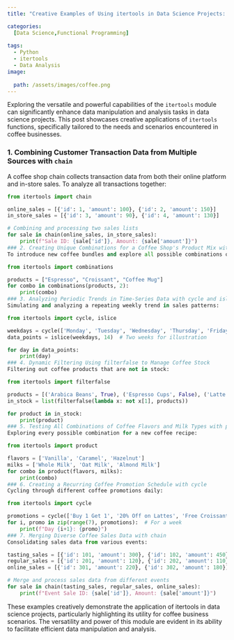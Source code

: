 ```yaml
---
title: "Creative Examples of Using itertools in Data Science Projects: A Focus on Coffee Business"

categories:
  [Data Science,Functional Programming]
 
tags:
  - Python
  - itertools
  - Data Analysis
image:
 
  path: /assets/images/coffee.png
---
```



Exploring the versatile and powerful capabilities of the `itertools` module can significantly enhance data manipulation and analysis tasks in data science projects. This post showcases creative applications of `itertools` functions, specifically tailored to the needs and scenarios encountered in coffee businesses.

### 1. Combining Customer Transaction Data from Multiple Sources with `chain`

A coffee shop chain collects transaction data from both their online platform and in-store sales. To analyze all transactions together:

```python
from itertools import chain

online_sales = [{'id': 1, 'amount': 100}, {'id': 2, 'amount': 150}]
in_store_sales = [{'id': 3, 'amount': 90}, {'id': 4, 'amount': 130}]

# Combining and processing two sales lists
for sale in chain(online_sales, in_store_sales):
    print(f"Sale ID: {sale['id']}, Amount: {sale['amount']}")
### 2. Creating Unique Combinations for a Coffee Shop's Product Mix with combinations
To introduce new coffee bundles and explore all possible combinations of coffee, pastry, and a coffee accessory:
```
```python
from itertools import combinations

products = ["Espresso", "Croissant", "Coffee Mug"]
for combo in combinations(products, 2):
    print(combo)
### 3. Analyzing Periodic Trends in Time-Series Data with cycle and islice
Simulating and analyzing a repeating weekly trend in sales patterns:
```
```python
from itertools import cycle, islice

weekdays = cycle(['Monday', 'Tuesday', 'Wednesday', 'Thursday', 'Friday', 'Saturday', 'Sunday'])
data_points = islice(weekdays, 14)  # Two weeks for illustration

for day in data_points:
    print(day)
### 4. Dynamic Filtering Using filterfalse to Manage Coffee Stock
Filtering out coffee products that are not in stock:
```
```python
from itertools import filterfalse

products = [('Arabica Beans', True), ('Espresso Cups', False), ('Latte', True)]
in_stock = list(filterfalse(lambda x: not x[1], products))

for product in in_stock:
    print(product)
### 5. Testing All Combinations of Coffee Flavors and Milk Types with product
Exploring every possible combination for a new coffee recipe:
```
```python
from itertools import product

flavors = ['Vanilla', 'Caramel', 'Hazelnut']
milks = ['Whole Milk', 'Oat Milk', 'Almond Milk']
for combo in product(flavors, milks):
    print(combo)
### 6. Creating a Recurring Coffee Promotion Schedule with cycle
Cycling through different coffee promotions daily:
```
```python
from itertools import cycle

promotions = cycle(['Buy 1 Get 1', '20% Off on Lattes', 'Free Croissant with Large Coffee'])
for i, promo in zip(range(7), promotions):  # For a week
    print(f"Day {i+1}: {promo}")
### 7. Merging Diverse Coffee Sales Data with chain
Consolidating sales data from various events:
```
```python
tasting_sales = [{'id': 101, 'amount': 300}, {'id': 102, 'amount': 450}]
regular_sales = [{'id': 201, 'amount': 120}, {'id': 202, 'amount': 110}]
online_sales = [{'id': 301, 'amount': 220}, {'id': 302, 'amount': 180}]

# Merge and process sales data from different events
for sale in chain(tasting_sales, regular_sales, online_sales):
    print(f"Event Sale ID: {sale['id']}, Amount: {sale['amount']}")
```
These examples creatively demonstrate the application of itertools in data science projects, particularly highlighting its utility for coffee business scenarios. The versatility and power of this module are evident in its ability to facilitate efficient data manipulation and analysis.

